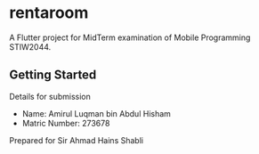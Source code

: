 # rentaroom

A Flutter project for MidTerm examination of Mobile Programming STIW2044.

## Getting Started

Details for submission

- Name: Amirul Luqman bin Abdul Hisham
- Matric Number: 273678

Prepared for Sir Ahmad Hains Shabli

